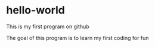 # hello-world
This is my first program on github

The goal of this program is to learn my first coding for fun

